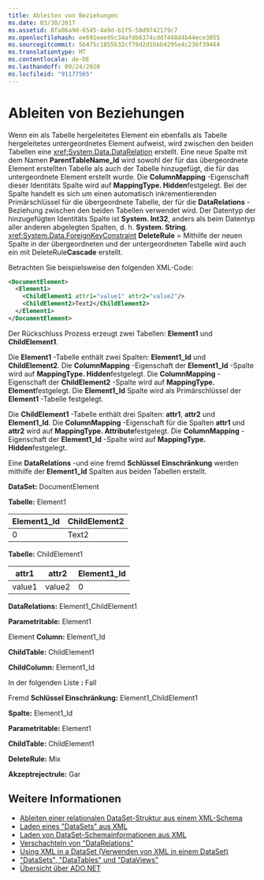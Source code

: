 ```yaml
---
title: Ableiten von Beziehungen
ms.date: 03/30/2017
ms.assetid: 8fa86a9d-6545-4a9d-b1f5-58d9742179c7
ms.openlocfilehash: ee691eee95c34afdb6374cdd7448d4b44ece3055
ms.sourcegitcommit: 5b475c1855b32cf78d2d1bbb4295e4c236f39464
ms.translationtype: MT
ms.contentlocale: de-DE
ms.lasthandoff: 09/24/2020
ms.locfileid: "91177565"
---
```

# <a name="inferring-relationships"></a>Ableiten von Beziehungen

Wenn ein als Tabelle hergeleitetes Element ein ebenfalls als Tabelle hergeleitetes untergeordnetes Element aufweist, wird zwischen den beiden Tabellen eine <xref:System.Data.DataRelation> erstellt. Eine neue Spalte mit dem Namen **ParentTableName_Id** wird sowohl der für das übergeordnete Element erstellten Tabelle als auch der Tabelle hinzugefügt, die für das untergeordnete Element erstellt wurde. Die **ColumnMapping** -Eigenschaft dieser Identitäts Spalte wird auf **MappingType. Hidden**festgelegt. Bei der Spalte handelt es sich um einen automatisch inkrementierenden Primärschlüssel für die übergeordnete Tabelle, der für die **DataRelations** -Beziehung zwischen den beiden Tabellen verwendet wird. Der Datentyp der hinzugefügten Identitäts Spalte ist **System. Int32**, anders als beim Datentyp aller anderen abgelegten Spalten, d. h. **System. String**. <xref:System.Data.ForeignKeyConstraint> **DeleteRule**  =  Mithilfe der neuen Spalte in der übergeordneten und der untergeordneten Tabelle wird auch ein mit DeleteRule**Cascade** erstellt.  
  
 Betrachten Sie beispielsweise den folgenden XML-Code:  
  
```xml  
<DocumentElement>  
  <Element1>  
    <ChildElement1 attr1="value1" attr2="value2"/>  
    <ChildElement2>Text2</ChildElement2>  
  </Element1>  
</DocumentElement>  
```  
  
 Der Rückschluss Prozess erzeugt zwei Tabellen: **Element1** und **ChildElement1**.  
  
 Die **Element1** -Tabelle enthält zwei Spalten: **Element1_Id** und **ChildElement2**. Die **ColumnMapping** -Eigenschaft der **Element1_Id** -Spalte wird auf **MappingType. Hidden**festgelegt. Die **ColumnMapping** -Eigenschaft der **ChildElement2** -Spalte wird auf **MappingType. Element**festgelegt. Die **Element1_Id** Spalte wird als Primärschlüssel der **Element1** -Tabelle festgelegt.  
  
 Die **ChildElement1** -Tabelle enthält drei Spalten: **attr1**, **attr2** und **Element1_Id**. Die **ColumnMapping** -Eigenschaft für die Spalten **attr1** und **attr2** wird auf **MappingType. Attribute**festgelegt. Die **ColumnMapping** -Eigenschaft der **Element1_Id** -Spalte wird auf **MappingType. Hidden**festgelegt.  
  
 Eine **DataRelations** -und eine fremd **Schlüssel Einschränkung** werden mithilfe der **Element1_Id** Spalten aus beiden Tabellen erstellt.  
  
 **DataSet:** DocumentElement  
  
 **Tabelle:** Element1  
  
|Element1_Id|ChildElement2|  
|------------------|-------------------|  
|0|Text2|  
  
 **Tabelle:** ChildElement1  
  
|attr1|attr2|Element1_Id|  
|-----------|-----------|------------------|  
|value1|value2|0|  
  
 **DataRelations:** Element1_ChildElement1  
  
 **Parametritable:** Element1  
  
 Element **Column:** Element1_Id  
  
 **ChildTable:** ChildElement1  
  
 **ChildColumn:** Element1_Id  
  
 In der folgenden Liste **:** Fall  
  
 Fremd **Schlüssel Einschränkung:** Element1_ChildElement1  
  
 **Spalte:** Element1_Id  
  
 **Parametritable:** Element1  
  
 **ChildTable:** ChildElement1  
  
 **DeleteRule:** Mix  
  
 **Akzeptrejectrule:** Gar  
  
## <a name="see-also"></a>Weitere Informationen

- [Ableiten einer relationalen DataSet-Struktur aus einem XML-Schema](inferring-dataset-relational-structure-from-xml.md)
- [Laden eines "DataSets" aus XML](loading-a-dataset-from-xml.md)
- [Laden von DataSet-Schemainformationen aus XML](loading-dataset-schema-information-from-xml.md)
- [Verschachteln von "DataRelations"](nesting-datarelations.md)
- [Using XML in a DataSet (Verwenden von XML in einem DataSet)](using-xml-in-a-dataset.md)
- ["DataSets", "DataTables" und "DataViews"](index.md)
- [Übersicht über ADO.NET](../ado-net-overview.md)
